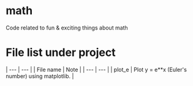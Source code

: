 # math
Code related to fun &amp; exciting things about math

# File list under project

| --- | --- |
| File name | Note |
| --- | --- |
| plot_e | Plot y = e**x (Euler's number) using matplotlib. |
